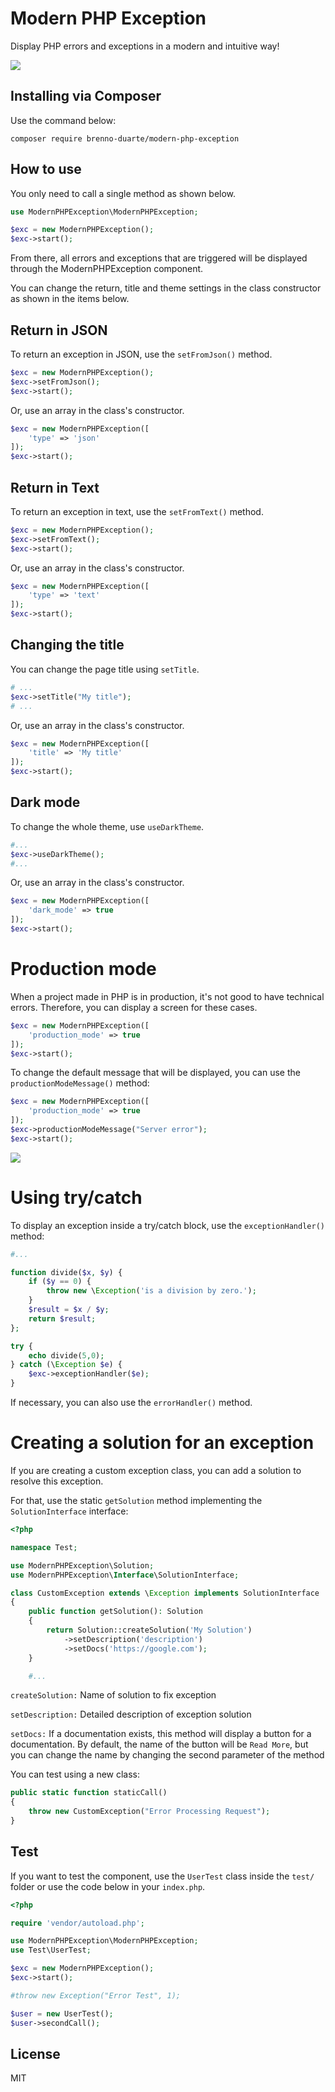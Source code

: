 # Modern PHP Exception

Display PHP errors and exceptions in a modern and intuitive way!

<img src="https://res.cloudinary.com/bdlsltfmk/image/upload/v1651412244/modern-php-exception-2_ftm2yq.png">

## Installing via Composer

Use the command below:

```
composer require brenno-duarte/modern-php-exception
```

## How to use

You only need to call a single method as shown below.

```php
use ModernPHPException\ModernPHPException;

$exc = new ModernPHPException();
$exc->start();
```

From there, all errors and exceptions that are triggered will be displayed through the ModernPHPException component.

You can change the return, title and theme settings in the class constructor as shown in the items below.

## Return in JSON

To return an exception in JSON, use the `setFromJson()` method.

```php
$exc = new ModernPHPException();
$exc->setFromJson();
$exc->start();
```

Or, use an array in the class's constructor.

```php
$exc = new ModernPHPException([
    'type' => 'json'
]);
$exc->start();
```

## Return in Text

To return an exception in text, use the `setFromText()` method.

```php
$exc = new ModernPHPException();
$exc->setFromText();
$exc->start();
```

Or, use an array in the class's constructor.

```php
$exc = new ModernPHPException([
    'type' => 'text'
]);
$exc->start();
```

## Changing the title

You can change the page title using `setTitle`.

```php
# ...
$exc->setTitle("My title");
# ...
```

Or, use an array in the class's constructor.

```php
$exc = new ModernPHPException([
    'title' => 'My title'
]);
$exc->start();
```

## Dark mode

To change the whole theme, use `useDarkTheme`.

```php
#...
$exc->useDarkTheme();
#...
```

Or, use an array in the class's constructor.

```php
$exc = new ModernPHPException([
    'dark_mode' => true
]);
$exc->start();
```

# Production mode

When a project made in PHP is in production, it's not good to have technical errors. Therefore, you can display a screen for these cases.

```php
$exc = new ModernPHPException([
    'production_mode' => true
]);
$exc->start();
```

To change the default message that will be displayed, you can use the `productionModeMessage()` method:

```php
$exc = new ModernPHPException([
    'production_mode' => true
]);
$exc->productionModeMessage("Server error");
$exc->start();
```

<img src="https://res.cloudinary.com/bdlsltfmk/image/upload/v1651412180/production-mode_zajewg.png">

# Using try/catch

To display an exception inside a try/catch block, use the `exceptionHandler()` method:

```php
#...

function divide($x, $y) {
    if ($y == 0) {
        throw new \Exception('is a division by zero.');
    }
    $result = $x / $y;
    return $result;
};

try {
    echo divide(5,0);
} catch (\Exception $e) {
    $exc->exceptionHandler($e);
}
``` 

If necessary, you can also use the `errorHandler()` method.

# Creating a solution for an exception

If you are creating a custom exception class, you can add a solution to resolve this exception.

For that, use the static `getSolution` method implementing the `SolutionInterface` interface:

```php
<?php

namespace Test;

use ModernPHPException\Solution;
use ModernPHPException\Interface\SolutionInterface;

class CustomException extends \Exception implements SolutionInterface
{
    public function getSolution(): Solution
    {
        return Solution::createSolution('My Solution')
            ->setDescription('description')
            ->setDocs('https://google.com');
    }

    #...
```

``createSolution:`` Name of solution to fix exception

``setDescription:`` Detailed description of exception solution

``setDocs:`` If a documentation exists, this method will display a button for a documentation. By default, the name of the button will be `Read More`, but you can change the name by changing the second parameter of the method

You can test using a new class:

```php
public static function staticCall()
{
    throw new CustomException("Error Processing Request");
}
```

## Test

If you want to test the component, use the `UserTest` class inside the `test/` folder or use the code below in your `index.php`.

```php
<?php

require 'vendor/autoload.php';

use ModernPHPException\ModernPHPException;
use Test\UserTest;

$exc = new ModernPHPException();
$exc->start();

#throw new Exception("Error Test", 1);

$user = new UserTest();
$user->secondCall();
```

## License

MIT

